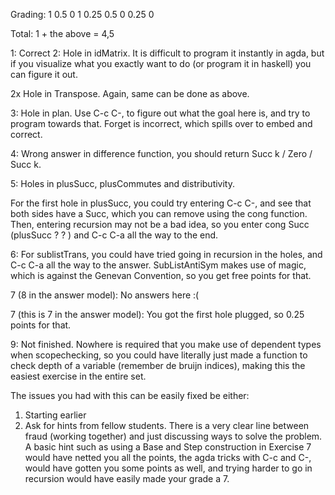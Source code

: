 Grading:
1
0.5
0
1
0.25
0.5
0
0.25
0

Total: 1 + the above = 4,5

1: Correct
2: Hole in idMatrix. It is difficult to program it instantly in agda, but if you visualize what you exactly want to do (or program it in haskell) you can figure it out.

2x Hole in Transpose. Again, same can be done as above.

3: Hole in plan. Use C-c C-, to figure out what the goal here is, and try to program towards that.
Forget is incorrect, which spills over to embed and correct.

4: 
Wrong answer in difference function, you should return Succ k / Zero / Succ k.

5: Holes in plusSucc, plusCommutes and distributivity.

For the first hole in plusSucc, you could try entering C-c C-, and see that both sides have a Succ, which you can remove using the cong function. Then, entering recursion may not be a bad idea, so you enter cong Succ (plusSucc ? ? ) and C-c C-a all the way to the end.

6: For sublistTrans, you could have tried going in recursion in the holes, and C-c C-a all the way to the answer. SubListAntiSym makes use of magic, which is against the Genevan Convention, so you get free points for that.

7 (8 in the answer model): No answers here :(

7 (this is 7 in the answer model): You got the first hole plugged, so 0.25 points for that.

9: Not finished. Nowhere is required that you make use of dependent types when scopechecking, so you could have literally just made a function to check depth of a variable (remember de bruijn indices), making this the easiest exercise in the entire set.

The issues you had with this can be easily fixed be either:

1) Starting earlier
2) Ask for hints from fellow students. There is a very clear line between fraud (working together) and just discussing ways to solve the problem. A basic hint such as using a Base and Step construction in Exercise 7 would have netted you all the points,
the agda tricks with C-c and C-, would have gotten you some points as well, and trying harder to go in recursion would have easily made your grade a 7.
